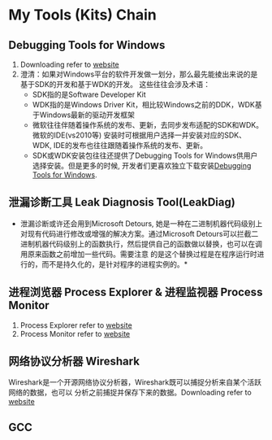 # My Tools (Kits) Chain

## Debugging Tools for Windows 
1. Downloading refer to [website](http://www.windbg.org/)
2. 澄清：如果对Windows平台的软件开发做一划分，那么最先能掕出来说的是基于SDK的开发和基于WDK的开发。
   这些往往会涉及术语：
   - SDK指的是Software Developer Kit
   - WDK指的是Windows Driver Kit，相比较Windows之前的DDK，WDK基于Windows最新的驱动开发框架
   - 微软往往伴随着操作系统的发布、更新，去同步发布适配的SDK和WDK。微软的IDE(vs2010等)
     安装时可根据用户选择一并安装对应的SDK、WDK, IDE的发布也往往跟随着操作系统的发布、更新。
   - SDK或WDK安装包往往还提供了Debugging Tools for Windows供用户选择安装。但是更多的时候,
     开发者们更喜欢独立下载安装[Debugging Tools for Windows](https://developer.microsoft.com/en-us/windows/hardware/download-windbg). 

## 泄漏诊断工具 Leak Diagnosis Tool(LeakDiag)
   * 泄漏诊断或许还会用到Microsoft Detours, 她是一种在二进制机器代码级别上对现有代码进行修改或增强的解决方案。通过Microsoft
   Detours可以拦截二进制机器代码级别上的函数执行，然后提供自己的函数做以替换，也可以在调用原来函数之前增加一些代码。需要注意
   的是这个替换过程是在程序运行时进行的，而不是持久化的，是针对程序的进程实例的。*

## 进程浏览器 Process Explorer & 进程监视器 Process Monitor
   1. Process Explorer refer to [website](https://docs.microsoft.com/zh-cn/sysinternals/downloads/process-explorer)
   2. Process Monitor refer to [website](https://docs.microsoft.com/zh-cn/sysinternals/downloads/procmon)

## 网络协议分析器 Wireshark
   Wireshark是一个开源网络协议分析器，Wireshark既可以捕捉分析来自某个活跃网络的数据，也可以
   分析之前捕捉并保存下来的数据。Downloading refer to [website](https://www.wireshark.org/)


## GCC
